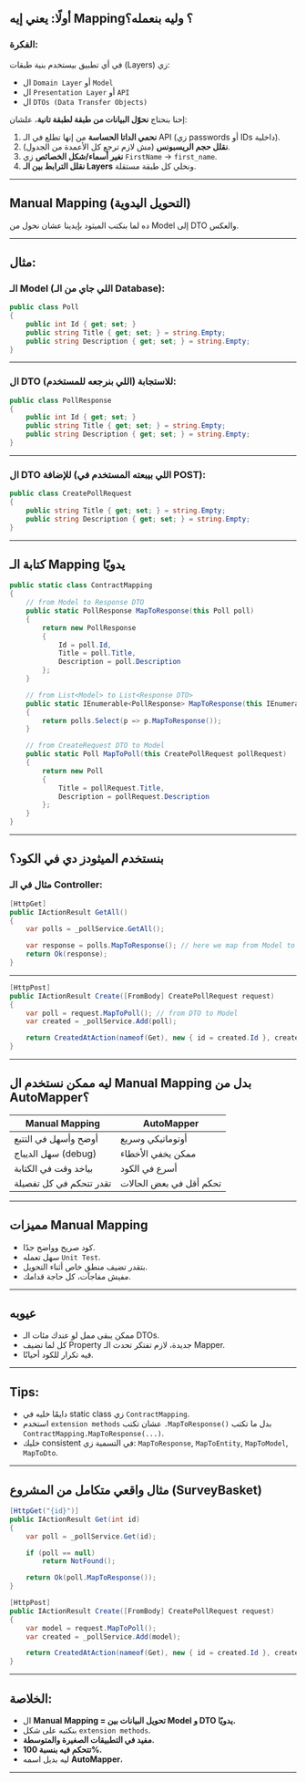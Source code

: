 
## أولًا: يعني إيه Mapping؟ وليه بنعمله؟

### الفكرة:

في أي تطبيق بيستخدم بنية طبقات (Layers) زي:

* ال `Domain Layer` أو `Model`
* ال `Presentation Layer` أو `API`
* ال `DTOs (Data Transfer Objects)`

إحنا بنحتاج **نحوّل البيانات من طبقة لطبقة تانية**، علشان:

1. **نحمي الداتا الحساسة** من إنها تطلع في الـ API (زي passwords أو IDs داخلية).
2. **نقلل حجم الريسبونس** (مش لازم ترجع كل الأعمدة من الجدول).
3. **نغير أسماء/شكل الخصائص** زي `FirstName` → `first_name`.
4. **نقلل الترابط بين الـ Layers** ونخلي كل طبقة مستقلة.

---

## Manual Mapping (التحويل اليدوية)

ده لما بنكتب الميثود بإيدينا عشان نحول من Model إلى DTO والعكس.

---

## مثال:

### الـ Model (اللي جاي من الـ Database):

```csharp
public class Poll
{
    public int Id { get; set; }
    public string Title { get; set; } = string.Empty;
    public string Description { get; set; } = string.Empty;
}
```

---

### ال DTO للاستجابة (اللي بنرجعه للمستخدم):

```csharp
public class PollResponse
{
    public int Id { get; set; }
    public string Title { get; set; } = string.Empty;
    public string Description { get; set; } = string.Empty;
}
```

---

### ال DTO للإضافة (اللي بيبعته المستخدم في POST):

```csharp
public class CreatePollRequest
{
    public string Title { get; set; } = string.Empty;
    public string Description { get; set; } = string.Empty;
}
```

---

## كتابة الـ Mapping يدويًا

```csharp
public static class ContractMapping
{
    // from Model to Response DTO
    public static PollResponse MapToResponse(this Poll poll)
    {
        return new PollResponse
        {
            Id = poll.Id,
            Title = poll.Title,
            Description = poll.Description
        };
    }

    // from List<Model> to List<Response DTO>
    public static IEnumerable<PollResponse> MapToResponse(this IEnumerable<Poll> polls)
    {
        return polls.Select(p => p.MapToResponse());
    }

    // from CreateRequest DTO to Model
    public static Poll MapToPoll(this CreatePollRequest pollRequest)
    {
        return new Poll
        {
            Title = pollRequest.Title,
            Description = pollRequest.Description
        };
    }
}
```

---

##  بنستخدم الميثودز دي في الكود؟

### مثال في الـ Controller:

```csharp
[HttpGet]
public IActionResult GetAll()
{
    var polls = _pollService.GetAll();

    var response = polls.MapToResponse(); // here we map from Model to DTO
    return Ok(response);
}
```

---

```csharp
[HttpPost]
public IActionResult Create([FromBody] CreatePollRequest request)
{
    var poll = request.MapToPoll(); // from DTO to Model
    var created = _pollService.Add(poll);

    return CreatedAtAction(nameof(Get), new { id = created.Id }, created.MapToResponse());
}
```

---

##  ليه ممكن نستخدم ال Manual Mapping بدل من AutoMapper؟

| Manual Mapping            | AutoMapper                |
| ------------------------- | ------------------------- |
|  أوضح وأسهل في التتبع   |  أوتوماتيكي وسريع       |
|  سهل الديباج (debug)     |  ممكن يخفي الأخطاء       |
|  بياخد وقت في الكتابة    |  أسرع في الكود           |
|  تقدر تتحكم في كل تفصيلة |  تحكم أقل في بعض الحالات |

---

##  مميزات Manual Mapping

* كود صريح وواضح جدًا.
* سهل تعمله `Unit Test`.
* بتقدر تضيف منطق خاص أثناء التحويل.
* مفيش مفاجآت، كل حاجة قدامك.

---

## عيوبه

* ممكن يبقى ممل لو عندك مئات الـ DTOs.
* كل لما تضيف Property جديدة، لازم تفتكر تحدث الـ Mapper.
* فيه تكرار للكود أحيانًا.

---

## Tips:

* دايمًا خليه في static class زي `ContractMapping`.
* استخدم `extension methods` عشان تكتب `.MapToResponse()` بدل ما تكتب `ContractMapping.MapToResponse(...)`.
* خليك consistent في التسمية زي: `MapToResponse`, `MapToEntity`, `MapToModel`, `MapToDto`.

---

## مثال واقعي متكامل من المشروع (SurveyBasket)

```csharp
[HttpGet("{id}")]
public IActionResult Get(int id)
{
    var poll = _pollService.Get(id);

    if (poll == null)
        return NotFound();

    return Ok(poll.MapToResponse());
}
```

```csharp
[HttpPost]
public IActionResult Create([FromBody] CreatePollRequest request)
{
    var model = request.MapToPoll();
    var created = _pollService.Add(model);

    return CreatedAtAction(nameof(Get), new { id = created.Id }, created.MapToResponse());
}
```

---

## الخلاصة:

* ال **Manual Mapping = تحويل البيانات بين Model و DTO يدويًا.**
* بنكتبه على شكل `extension methods`.
* **مفيد في التطبيقات الصغيرة والمتوسطة.**
* **تتحكم فيه بنسبة 100%.**
* ليه بديل اسمه **AutoMapper**،

---
